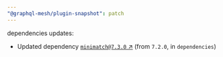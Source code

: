 ```yaml
---
"@graphql-mesh/plugin-snapshot": patch
---
```

dependencies updates:
  - Updated dependency [`minimatch@7.3.0` ↗︎](https://www.npmjs.com/package/minimatch/v/7.3.0) (from `7.2.0`, in `dependencies`)
